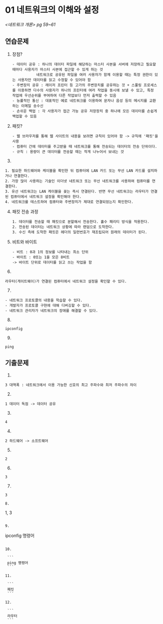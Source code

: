 # 01 네트워크의 이해와 설정

*<네트워크 개론> pg 59~61*



## 연습문제

1. 장점?

   ```
   - 데이터 공유 : 하나의 데이터 파일에 해당하는 마스터 사본을 서버에 저장하고 필요할 때마다 사용자가 마스터 사본에 접근할 수 있게 하는 것
   			  네트워크로 공유된 파일을 여러 사용자가 함께 이용할 때는 특정 권한이 있는 사용자만 데이터를 읽고 수정할 수 있어야 함
   - 주변장치 공유 : 레이저 프린터 등 고가의 주변장치를 공유하는 것 + 스풀링 프로세스를 이용하면 다수의 사용자가 하나의 프린터에 여러 작업을 동시에 보낼 수 있고, 특정 작업에 우선순위를 부여하여 다른 작업보다 먼저 출력할 수 있음
   - 능률적인 통신 : 대표적인 예로 네트워크를 이용하여 문자나 음성 등의 메시지를 교환하는 이메일 송수신
   - 손쉬운 백업 : 각 사용자가 접근 가능 공유 저장장치 중 하나에 모든 데이터를 손쉽게 백업할 수 있음
   ```

2. 패킷?

   ```
   - 웹 브라우저를 통해 웹 사이트의 내용을 보려면 규칙이 있어야 함 -> 규칙에 '패킷'을 사용
   - 컴퓨터 간에 데이터를 주고받을 때 네트워크를 통해 전송되는 데이터의 전송 단위이다.
   - 규칙 : 용량이 큰 데이터를 전송할 때는 작게 나누어서 보내는 것
   ```

3. 

   ```
   1. 필요한 하드웨어와 케이블을 확인한 뒤 컴퓨터에 LAN 카드 또는 무선 LAN 카드를 설치하거나 연결한다.
   2. 가장 많이 사용하는 기술인 이더넷 네트워크 또는 무선 네트워크를 사용하여 컴퓨터를 연결한다.
   3. 유선 네트워크는 LAN 케이블을 꽂는 즉시 연결된다. 반면 무선 네트워크는 라우터가 연결된 컴퓨터에서 네트워크 설정을 확인해야 한다.
   4. 네트워크를 테스트하여 컴퓨터와 주변장치가 제대로 연결되었는지 확인한다.
   ```

4. 패킷 전송 과정

   ```
   1. 데이터를 전송할 때 패킷으로 분할해서 전송한다. 홀수 패리티 방식을 적용한다.
   2. 전송된 데이터는 네트워크 상황에 따라 랜덤으로 도착한다.
   3. 수신 측에 도착한 패킷은 헤더의 일련번호가 재조립되어 원래의 데이터가 된다.
   ```

5. 비트와 바이트

   ```
   - 비트 : 0과 1의 정보를 나타내는 최소 단위
   - 바이트 : 0또는 1을 모은 8비트
   -> 바이트 단위로 데이터를 읽고 쓰는 작업을 함
   ```

6. 

   ```
   라우터(게이트웨이)가 연결된 컴퓨터에서 네트워크 설정을 확인할 수 있다.
   ```

7. 

   ```
   - 네트워크 프로토콜의 내용을 학습할 수 있다.
   - 개발자가 프로토콜 구현에 대해 디버깅할 수 있다.
   - 네트워크 관리자가 네트워크의 장애를 해결할 수 있다.
   ```

8. 

   ```
   ipconfig
   ```

9. 

   ```
   ping
   ```




## 기출문제

1. 

   ```
   3 대역폭 : 네트워크에서 이용 가능한 신호의 최고 주파수와 최저 주파수의 차이
   ```

2. 

   ```
   1 데이터 독점 -> 데이터 공유
   ```
   
3. 

   ```
   4 
   ```
   
4. 

   ```
   2 하드웨어 -> 소프트웨어
   ```
   
5. 

   ```
   2
   ```
   
6. 

   ```
   3
   ```

7. 

   ```
   3

8. 

   ```
   1, 3
   ```

9. 

   ```
   ipconfig 명령어
   ```

10. 

    ```
    ping 명령어
    ```

11. 

    ```
    패킷
    ```

12. 

    ```
    라우터
    ```

    























